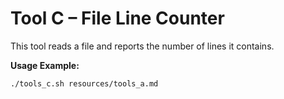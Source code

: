 # Tool C – File Line Counter

This tool reads a file and reports the number of lines it contains.

**Usage Example:**
```bash
./tools_c.sh resources/tools_a.md
